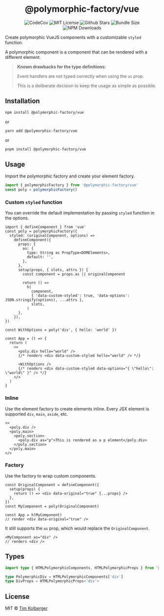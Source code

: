 <h1 align="center">@polymorphic-factory/vue</h1>

<p align="center">
  <img alt="CodeCov" src="https://codecov.io/gh/chakra-ui/polymorphic/branch/main/graph/badge.svg?token=GISB4HXIK7"/>
  <img alt="MIT License" src="https://img.shields.io/github/license/chakra-ui/polymorphic"/>
  <img alt="Github Stars" src="https://badgen.net/github/stars/chakra-ui/polymorphic" />
  <img alt="Bundle Size" src="https://badgen.net/bundlephobia/minzip/@polymorphic-factory/vue"/>
  <img alt="NPM Downloads" src="https://img.shields.io/npm/dm/@polymorphic-factory/vue?style=flat"/>
</p>

Create polymorphic VueJS components with a customizable `styled` function.

A polymorphic component is a component that can be rendered with a different element.

> **Known drawbacks for the type definitions:**
>
> Event handlers are not typed correctly when using the `as` prop.
>
> This is a deliberate decision to keep the usage as simple as possible.

## Installation

```bash
npm install @polymorphic-factory/vue
```

or

```bash
yarn add @polymorphic-factory/vue
```

or

```bash
pnpm install @polymorphic-factory/vue
```

## Usage

Import the polymorphic factory and create your element factory.

```ts
import { polymorphicFactory } from '@polymorphic-factory/vue'
const poly = polymorphicFactory()
```

### Custom `styled` function

You can override the default implementation by passing `styled` function in the options.

```tsx
import { defineComponent } from 'vue'
const poly = polymorphicFactory({
  styled: (originalComponent, options) =>
    defineComponent({
      props: {
        as: {
          type: String as PropType<DOMElements>,
          default: '',
        },
      },
      setup(props, { slots, attrs }) {
        const component = props.as || originalComponent

        return () =>
          h(
            component,
            { 'data-custom-styled': true, 'data-options': JSON.stringify(options), ...attrs },
            slots,
          )
      },
    }),
})

const WithOptions = poly('div', { hello: 'world' })

const App = () => {
  return (
    <>
      <poly.div hello="world" />
      {/* renders <div data-custom-styled hello="world" /> */}

      <WithOptions />
      {/* renders <div data-custom-styled data-options="{ \"hello\": \"world\" }" /> */}
    </>
  )
}
```

### Inline

Use the element factory to create elements inline.
Every JSX element is supported `div`, `main`, `aside`, etc.

```tsx
<>
  <poly.div />
  <poly.main>
    <poly.section>
      <poly.div as="p">This is rendered as a p element</poly.div>
    </poly.section>
  </poly.main>
</>
```

### Factory

Use the factory to wrap custom components.

```tsx
const OriginalComponent = defineComponent({
  setup(props) {
    return () => <div data-original="true" {...props} />
  },
})
const MyComponent = poly(OriginalComponent)

const App = h(MyComponent)
// render <div data-original="true" />
```

It still supports the `as` prop, which would replace the `OriginalComponent`.

```tsx
<MyComponent as="div" />
// renders <div />
```

## Types

```ts
import type { HTMLPolymorphicComponents, HTMLPolymorphicProps } from '@polymorphic-factory/vue'

type PolymorphicDiv = HTMLPolymorphicComponents['div']
type DivProps = HTMLPolymorphicProps<'div'>
```

## License

MIT © [Tim Kolberger](https://github.com/timkolberger)

